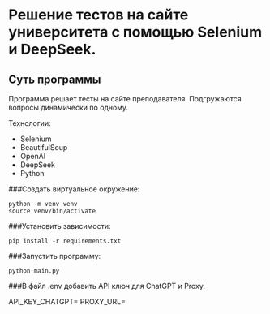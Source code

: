 # Решение тестов на сайте университета с помощью Selenium и DeepSeek.

## Суть программы

Программа решает тесты на сайте преподавателя. Подгружаются вопросы динамически по одному.

Технологии:
- Selenium
- BeautifulSoup
- OpenAI
- DeepSeek
- Python


###Создать виртуальное окружение:
```
python -m venv venv
source venv/bin/activate
```

###Установить зависимости:
```
pip install -r requirements.txt
```

###Запустить программу:
```
python main.py
```

###В файл .env добавить API ключ для ChatGPT и Proxy.

API_KEY_CHATGPT=
PROXY_URL=


